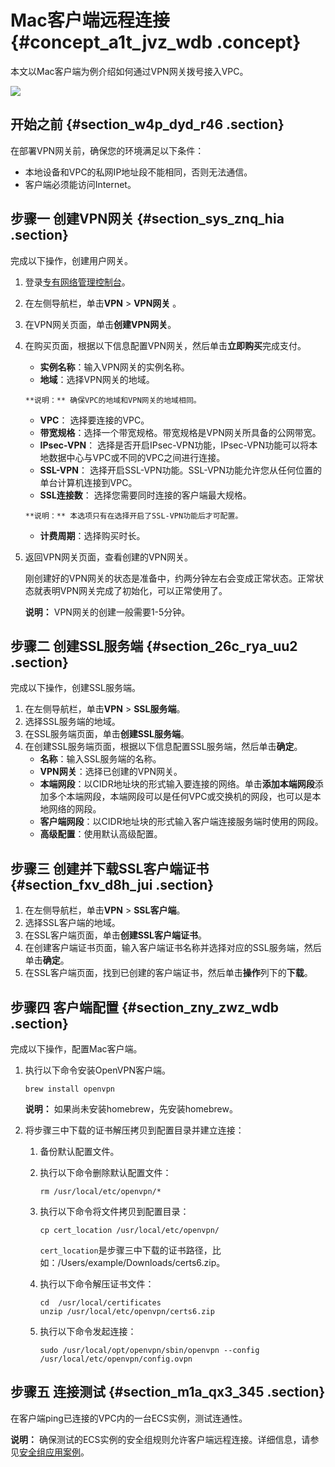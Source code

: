# Mac客户端远程连接 {#concept_a1t_jvz_wdb .concept}

本文以Mac客户端为例介绍如何通过VPN网关拨号接入VPC。

![](http://static-aliyun-doc.oss-cn-hangzhou.aliyuncs.com/assets/img/13356/15615215683332_zh-CN.png)

## 开始之前 {#section_w4p_dyd_r46 .section}

在部署VPN网关前，确保您的环境满足以下条件：

-   本地设备和VPC的私网IP地址段不能相同，否则无法通信。
-   客户端必须能访问Internet。

## 步骤一 创建VPN网关 {#section_sys_znq_hia .section}

完成以下操作，创建用户网关。

1.  登录[专有网络管理控制台](https://vpcnext.console.aliyun.com/nat/)。
2.  在左侧导航栏，单击**VPN** \> **VPN网关** 。
3.  在VPN网关页面，单击**创建VPN网关**。
4.  在购买页面，根据以下信息配置VPN网关，然后单击**立即购买**完成支付。
    -    **实例名称**：输入VPN网关的实例名称。
    -    **地域**：选择VPN网关的地域。

        **说明：** 确保VPC的地域和VPN网关的地域相同。

    -    **VPC**： 选择要连接的VPC。
    -    **带宽规格**：选择一个带宽规格。带宽规格是VPN网关所具备的公网带宽。
    -    **IPsec-VPN**： 选择是否开启IPsec-VPN功能，IPsec-VPN功能可以将本地数据中心与VPC或不同的VPC之间进行连接。
    -    **SSL-VPN**： 选择开启SSL-VPN功能。SSL-VPN功能允许您从任何位置的单台计算机连接到VPC。
    -    **SSL连接数**： 选择您需要同时连接的客户端最大规格。

        **说明：** 本选项只有在选择开启了SSL-VPN功能后才可配置。

    -    **计费周期**：选择购买时长。
5.  返回VPN网关页面，查看创建的VPN网关。

    刚创建好的VPN网关的状态是准备中，约两分钟左右会变成正常状态。正常状态就表明VPN网关完成了初始化，可以正常使用了。

    **说明：** VPN网关的创建一般需要1-5分钟。


## 步骤二 创建SSL服务端 {#section_26c_rya_uu2 .section}

完成以下操作，创建SSL服务端。

1.  在左侧导航栏，单击**VPN** \> **SSL服务端**。
2.  选择SSL服务端的地域。
3.  在SSL服务端页面，单击**创建SSL服务端**。
4.  在创建SSL服务端页面，根据以下信息配置SSL服务端，然后单击**确定**。
    -    **名称**：输入SSL服务端的名称。
    -    **VPN网关**：选择已创建的VPN网关。
    -    **本端网段**：以CIDR地址块的形式输入要连接的网络。单击**添加本端网段**添加多个本端网段，本端网段可以是任何VPC或交换机的网段，也可以是本地网络的网段。
    -    **客户端网段**：以CIDR地址块的形式输入客户端连接服务端时使用的网段。
    -    **高级配置**：使用默认高级配置。

## 步骤三 创建并下载SSL客户端证书 {#section_fxv_d8h_jui .section}

1.  在左侧导航栏，单击**VPN** \> **SSL客户端**。
2.  选择SSL客户端的地域。
3.  在SSL客户端页面，单击**创建SSL客户端证书**。
4.  在创建客户端证书页面，输入客户端证书名称并选择对应的SSL服务端，然后单击**确定**。
5.  在SSL客户端页面，找到已创建的客户端证书，然后单击**操作**列下的**下载**。

## 步骤四 客户端配置 {#section_zny_zwz_wdb .section}

完成以下操作，配置Mac客户端。

1.  执行以下命令安装OpenVPN客户端。

    ``` {#codeblock_qkn_kto_qhx}
    brew install openvpn
    ```

    **说明：** 如果尚未安装homebrew，先安装homebrew。

2.  将步骤三中下载的证书解压拷贝到配置目录并建立连接：
    1.  备份默认配置文件。
    2.  执行以下命令删除默认配置文件：

        ``` {#codeblock_sh8_nuk_16d}
        rm /usr/local/etc/openvpn/*
        ```

    3.  执行以下命令将文件拷贝到配置目录：

        ``` {#codeblock_62o_4n4_62j}
        cp cert_location /usr/local/etc/openvpn/
        ```

         `cert_location`是步骤三中下载的证书路径，比如：/Users/example/Downloads/certs6.zip。

    4.  执行以下命令解压证书文件：

        ``` {#codeblock_p1d_5r8_cyx}
        cd  /usr/local/certificates 
        unzip /usr/local/etc/openvpn/certs6.zip
        ```

    5.  执行以下命令发起连接：

        ``` {#codeblock_aid_8qz_538}
        sudo /usr/local/opt/openvpn/sbin/openvpn --config /usr/local/etc/openvpn/config.ovpn
        ```


## 步骤五 连接测试 {#section_m1a_qx3_345 .section}

在客户端ping已连接的VPC内的一台ECS实例，测试连通性。

**说明：** 确保测试的ECS实例的安全组规则允许客户端远程连接。详细信息，请参见[安全组应用案例](../../../../intl.zh-CN/安全/安全组/安全组应用案例.md#)。


